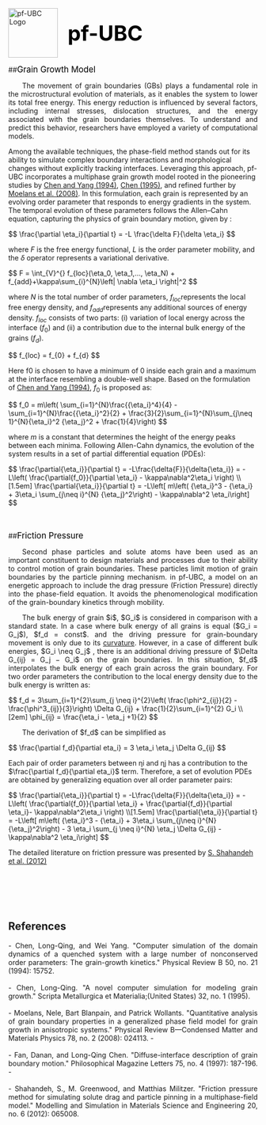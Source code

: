 <div style="display: flex; align-items: center; gap: 20px; justify-content: left;">
  <img src="/introduction/images/logo.png" alt="pf-UBC Logo" class="float-glow-img" width="100">
  <h1 style="margin: 0; font-size: 3em; color: #000000; font-weight: bold;">pf-UBC</h1>
</div>

##<span style="font-size: 1.2em; color: #000000;">Grain Growth Model</span>
<p style="text-align: justify; text-indent: 2em;">
The movement of grain boundaries (GBs) plays a fundamental role in the microstructural evolution of materials, as it enables the system to lower its total free energy. This energy reduction is influenced by several factors, including internal stresses, dislocation structures, and the energy associated with the grain boundaries themselves. To understand and predict this behavior, researchers have employed a variety of computational models.

Among the available techniques, the phase-field method stands out for its ability to simulate complex boundary interactions and morphological changes without explicitly tracking interfaces. Leveraging this approach, pf-UBC incorporates a multiphase grain growth model rooted in the pioneering studies by <a href="#chen_yang_1994">Chen and Yang (1994)</a>, <a href="#chen_1995">Chen (1995)</a>, and refined further by <a href="#moelans_2008">Moelans et al. (2008)</a>. In this formulation, each grain is represented by an evolving order parameter that responds to energy gradients in the system. The temporal evolution of these parameters follows the Allen–Cahn equation, capturing the physics of grain boundary motion, given by :

<div class="small-math">
$$
\frac{\partial \eta_i}{\partial t} = -L \frac{\delta F}{\delta \eta_i}
$$
</div>

where $F$ is the free energy functional, $L$ is the order parameter mobility, and the $\delta$ operator represents a variational derivative.

<div class="small-math">
$$
F = \int_{V}^{} f_{loc}(\eta_0, \eta_1,..., \eta_N) + f_{add}+\kappa\sum_{i}^{N}\left| \nabla \eta_i \right|^2
$$
</div>

where $N$ is the total number of order parameters, $f_{loc}$​ represents the local free energy density, and $f_{add}$​ represents any additional sources of energy density. $f_{loc}$ consists of two parts: (i) variation of local energy across the interface ($f_0$) and (ii) a contribution due to the internal bulk energy of the grains ($f_d$).

<div class="small-math">
$$
f_{loc} = f_{0} + f_{d}
$$
</div>

Here f0 is chosen to have a minimum of 0 inside each grain and a maximum at the interface resembling a double-well shape. 
Based on the formulation of <a href="#chen_yang_1994">Chen and Yang (1994)</a>, $f_0$ is proposed as:

<div class="small-math">
$$
f_0 = m\left( \sum_{i=1}^{N}\frac{{\eta_i}^4}{4} - \sum_{i=1}^{N}\frac{{\eta_i}^2}{2} + \frac{3}{2}\sum_{i=1}^{N}\sum_{j\neq 1}^{N}{\eta_i}^2 {\eta_j}^2 + \frac{1}{4}\right)
$$
</div>

where $m$ is a constant that determines the height of the energy peaks between each minima.
Following Allen-Cahn dynamics, the evolution of the system results in a set of partial differential equation (PDEs):

<div class="small-math">
$$
\frac{\partial{\eta_i}}{\partial t} = -L\frac{\delta{F}}{\delta{\eta_i}} = -L\left( \frac{\partial{f_0}}{\partial \eta_i} - \kappa\nabla^2\eta_i \right)
\\[1.5em]
\frac{\partial{\eta_i}}{\partial t} = -L\left[ m\left( {\eta_i}^3 - {\eta_i} + 3\eta_i \sum_{j\neq i}^{N} {\eta_j}^2\right) - \kappa\nabla^2 \eta_i\right]
$$
</div>
</p>


<br><br>
##<span style="font-size: 1.2em; color: #000000;">Friction Pressure</span>
<p style="text-align: justify; text-indent: 2em;">
Second phase particles and solute atoms have been used as an important constituent to design materials and processes due to their ability to control motion of grain boundaries. These particles limit motion of grain boundaries by the particle pinning mechanism. in pf-UBC, a model on an energetic approach to include the drag pressure (Friction Pressure) directly into the phase-field equation. It avoids the phenomenological modification of the grain-boundary kinetics through mobility.
</p>
<p style="text-align: justify; text-indent: 2em;">
The bulk energy of grain $i$, $G_i$ is considered in comparison with a standard state. In a case where bulk energy of all grains is equal ($G_i = G_j$), $f_d = const$. and the driving pressure for grain-boundary movement is only due to its <a href="#chen_yang_1994">curvature</a>. However, in a case of different bulk energies, $G_i \neq G_j$ , there is an additional driving pressure of $\Delta G_{ij} = G_j − G_i$ on the grain boundaries. In this situation, $f_d$ interpolates the bulk energy of each grain across the grain boundary. For two order parameters the contribution to the local energy density due to the bulk energy is written as: 
</p>

<div class="small-math">
$$
f_d = 3\sum_{i=1}^{2}\sum_{j \neq i}^{2}\left( \frac{\phi^2_{ij}}{2} - \frac{\phi^3_{ij}}{3}\right) \Delta G_{ij} + \frac{1}{2}\sum_{i=1}^{2} G_i
\\[2em]
\phi_{ij} = \frac{\eta_i - \eta_j +1}{2}
$$
</div>

<p style="text-align: justify; text-indent: 2em;">
The derivation of $f_d$ can be simplified as 

<div class="small-math">
$$
\frac{\partial f_d}{\partial eta_i} = 3 \eta_i \eta_j \Delta G_{ij}
$$
</div>

Each pair of order parameters between ηi and ηj has a contribution to the $\frac{\partial f_d}{\partial eta_i}$ term. Therefore, a set of evolution PDEs are obtained by generalizing equation over all order parameter pairs:

<div class="small-math">
$$
\frac{\partial{\eta_i}}{\partial t} = -L\frac{\delta{F}}{\delta{\eta_i}} = -L\left( \frac{\partial{f_0}}{\partial \eta_i} + \frac{\partial{f_d}}{\partial \eta_i}- \kappa\nabla^2\eta_i \right)
\\[1.5em]
\frac{\partial{\eta_i}}{\partial t} = -L\left[ m\left( {\eta_i}^3 - {\eta_i} + 3\eta_i \sum_{j\neq i}^{N} {\eta_j}^2\right) - 3 \eta_i \sum_{j \neq i}^{N} \eta_j \Delta G_{ij} - \kappa\nabla^2 \eta_i\right]
$$
</div>

The detailed literature on friction pressure was presented by <a href="#chen_yang_1994">S. Shahandeh et al. (2012)</a> 
</p>

<br><br><br><br>
## References
<p style="text-align: justify; font-size: 1em">
- <span id="chen_yang_1994">Chen, Long-Qing, and Wei Yang. "Computer simulation of the domain dynamics of a quenched system with a large number of nonconserved order parameters: The grain-growth kinetics." Physical Review B 50, no. 21 (1994): 15752.</span>
<br><br>
- <span id="chen_1995">Chen, Long-Qing. "A novel computer simulation for modeling grain growth." Scripta Metallurgica et Materialia;(United States) 32, no. 1 (1995).</span>
<br><br>
- <span id="moelans_2008">Moelans, Nele, Bart Blanpain, and Patrick Wollants. "Quantitative analysis of grain boundary properties in a generalized phase field model for grain growth in anisotropic systems." Physical Review B—Condensed Matter and Materials Physics 78, no. 2 (2008): 024113.</span>
- <br><br>
- <span id="fan_chen_1997">Fan, Danan, and Long-Qing Chen. "Diffuse-interface description of grain boundary motion." Philosophical Magazine Letters 75, no. 4 (1997): 187-196.</span>
- <br><br>
- <span id="Shahandeh_2012">Shahandeh, S., M. Greenwood, and Matthias Militzer. "Friction pressure method for simulating solute drag and particle pinning in a multiphase-field model." Modelling and Simulation in Materials Science and Engineering 20, no. 6 (2012): 065008.</span>
</p>
